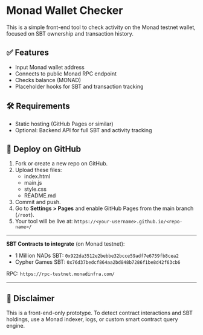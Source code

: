 
# Monad Wallet Checker

This is a simple front-end tool to check activity on the Monad testnet wallet, focused on SBT ownership and transaction history.

## ✅ Features

- Input Monad wallet address
- Connects to public Monad RPC endpoint
- Checks balance (MONAD)
- Placeholder hooks for SBT and transaction tracking

## 🛠 Requirements

- Static hosting (GitHub Pages or similar)
- Optional: Backend API for full SBT and activity tracking

## 🚀 Deploy on GitHub

1. Fork or create a new repo on GitHub.
2. Upload these files:
    - index.html
    - main.js
    - style.css
    - README.md
3. Commit and push.
4. Go to **Settings > Pages** and enable GitHub Pages from the main branch (`/root`).
5. Your tool will be live at: `https://<your-username>.github.io/<repo-name>/`

---

**SBT Contracts to integrate** (on Monad testnet):

- 1 Million NADs SBT: `0x922da3512e2bebbe32bcce59adf7e6759fb8cea2`
- Cypher Games SBT: `0x76d37bedcf864aa2bd848b7286f1be8d42f63cb6`

RPC: `https://rpc-testnet.monadinfra.com/`

---

## 🧠 Disclaimer

This is a front-end-only prototype. To detect contract interactions and SBT holdings, use a Monad indexer, logs, or custom smart contract query engine.
